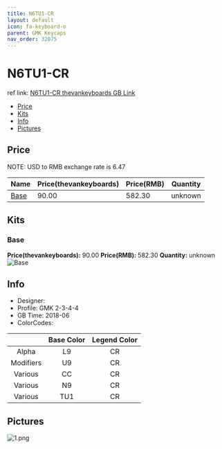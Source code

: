```yaml
---
title: N6TU1-CR
layout: default
icon: fa-keyboard-o
parent: GMK Keycaps
nav_order: 32075
---
```


# N6TU1-CR

ref link: [N6TU1-CR thevankeyboards GB Link](https://thevankeyboards.com/products/pre-order-gmk-n6tu1-cr)

* [Price](#price)
* [Kits](#kits)
* [Info](#info)
* [Pictures](#pictures)


## Price  
NOTE: USD to RMB exchange rate is 6.47

| Name          | Price(thevankeyboards)    |  Price(RMB) | Quantity |
| ------------- | ------------ |  ---------- | -------- |
|[Base](#base)|90.00|582.30|unknown|


## Kits
### Base
**Price(thevankeyboards):** 90.00    **Price(RMB):** 582.30    **Quantity:** unknown  
<img src="{{ 'assets/images/gmk-keycaps/n6tu1-cr/kits_pics/base.png' | relative_url }}" alt="Base" class="image featured">


## Info
* Designer: 
* Profile: GMK 2-3-4-4
* GB Time: 2018-06
* ColorCodes:  

||Base Color      | Legend Color
|:-------------: |:-------------: | :------------:
|Alpha|L9|CR
|Modifiers|U9|CR
|Various|CC|CR
|Various|N9|CR
|Various|TU1|CR


## Pictures
<img src="{{ 'assets/images/gmk-keycaps/n6tu1-cr/rendering_pics/1.png' | relative_url }}" alt="1.png" class="image featured">
